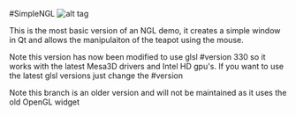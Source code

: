 #SimpleNGL
![alt tag](http://nccastaff.bournemouth.ac.uk/jmacey/GraphicsLib/Demos/SimpleNGL.png)

This is the most basic version of an NGL demo, it creates a simple window in Qt and allows
the manipulaiton of the teapot using the mouse.

Note this version has now been modified to use glsl #version 330 so it works with the latest Mesa3D drivers and Intel HD gpu's. If you want to use the latest glsl versions just change the #version

Note this branch is an older version and will not be maintained as it uses the old OpenGL widget 